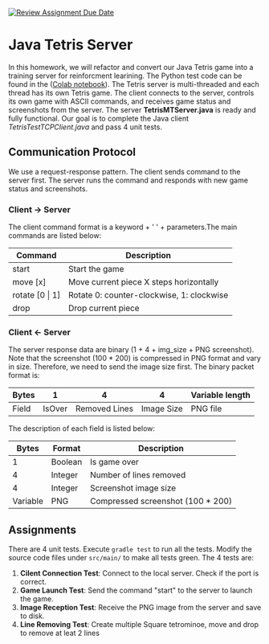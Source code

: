 [![Review Assignment Due Date](https://classroom.github.com/assets/deadline-readme-button-24ddc0f5d75046c5622901739e7c5dd533143b0c8e959d652212380cedb1ea36.svg)](https://classroom.github.com/a/bU7SBBKq)
# Java Tetris Server

In this homework, we will refactor and convert our Java Tetris game into a training server for reinforcment learining. The Python test code can be found in the ([Colab notebook]([https://zetcode.com/javagames/tetris/](https://colab.research.google.com/drive/14mas2qTCY4FrLNn7-CB4rK-yoPJaHY3I?usp=sharing))). The Tetris server is multi-threaded and each thread has its own Tetris game. The client connects to the server, controls its own game with ASCII commands, and receives game status and screenshots from the server. The server **TetrisMTServer.java** is ready and fully functional. Our goal is to complete the Java client **TetrisTestTCPClient*.java* and pass 4 unit tests.

## Communication Protocol

We use a request-response pattern. The client sends command to the server first. The server runs the command and responds with new game status and screenshots.

### Client -> Server

The client command format is a keyword + ' ' + parameters.The main commands are listed below:

| Command            | Description                               |
|--------------------|-------------------------------------------|
| start              | Start the game                            |
| move [x]           | Move current piece X steps horizontally   |
| rotate [0 \| 1]    | Rotate 0: counter-clockwise, 1: clockwise |
| drop               | Drop current piece                        |



### Client <- Server

The server response data are binary (1 + 4 + img_size + PNG screenshot). Note that the screenshot (100 * 200) is compressed in PNG format and vary in size. Therefore, we need to send the image size first. The binary packet format is:

| Bytes |  1    |    4         |  4         | Variable length |
|-------|-------|--------------|------------|------------|
| Field |IsOver | Removed Lines| Image Size | PNG file   |

The description of each field is listed below:

| Bytes    | Format  | Description             |
|----------|---------|-------------------------|
| 1        | Boolean | Is game over            |
| 4        | Integer | Number of lines removed |
| 4        | Integer | Screenshot image size   |
| Variable | PNG     | Compressed screenshot (100 * 200)   |
        

## Assignments
There are 4 unit tests. Execute `gradle test` to run all the tests. Modify the source code files under `src/main/` to make all tests green. The 4 tests are:

1. **Cilent Connection Test**: Connect to the local server. Check if the port is correct.
2. **Game Launch Test**: Send the command "start" to the server to launch the game.
3. **Image Reception Test**: Receive the PNG image from the server and save to disk.
4. **Line Removing Test**: Create multiple Square tetrominoe, move and drop to remove at leat 2 lines  
